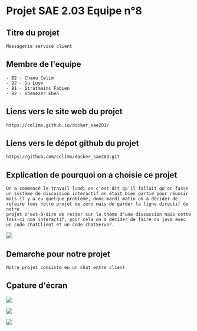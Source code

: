 # Projet SAE 2.03 Equipe n°8

## Titre du projet

```
Messagerie service client
```

## Membre de l'equipe

```
- B2 - Chaou Celim
- B2 - Du Luye
- B1 - Stratmains Fabien
- B2 - Ebenezer Eben
```

## Liens vers le site web du projet

```
https://celims.github.io/docker_sae203/
```

## Liens vers le dépot github du projet

```
https://github.com/CelimS/docker_sae203.git
```
## Explication de pourquoi on a choisie ce projet

```
On a commencé le travail lundi on c'est dit qu'il fallait qu'on fasse un système de discussion interactif on était bien partie pour réussir
mais il y a eu quelque problème, donc mardi matin on a décider de refaire tous notre projet de zéro mais de garder la ligne directif de notre
projet c'est-à-dire de rester sur le thème d'une discussion mais cette fois-ci non interactif, pour cela on a décider de faire du java avec un code chatClient et un code chatServer.
```

![](https://media1.giphy.com/media/7Q7SqFSRmzkFq/200.gif?cid=82a1493bzmgn8omptb0nqe3iqgvy4t74si8l3auvuu5n4vo3&ep=v1_gifs_search&rid=200.gif&ct=g)

## Demarche pour notre projet

```
Notre projet consiste en un chat entre client 
```

## Cpature d'écran

![](https://github.com/CelimS/docker_sae203/assets/166292533/48c77a12-2f37-4efb-967f-c0f69367117a)

![](https://github.com/CelimS/docker_sae203/assets/166292533/7bf7f467-8c13-4c5c-aa92-d2210e3d0d30)

![](https://github.com/CelimS/docker_sae203/assets/166292533/350a98a3-c901-420b-ab0a-5893d7d4f8ef)

